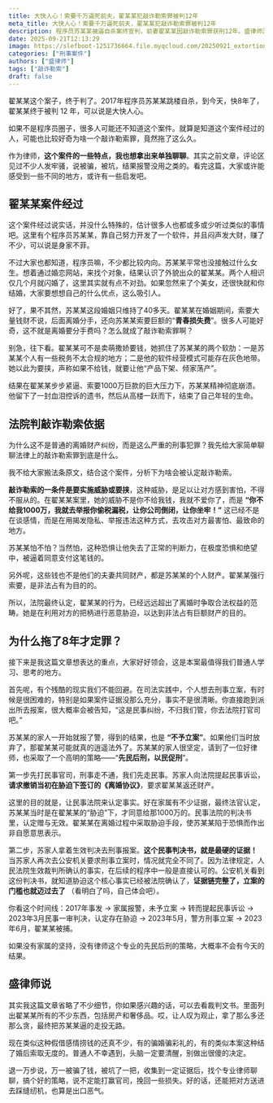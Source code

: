 ```yaml
---
title: 大快人心！索要千万逼死前夫，翟某某犯敲诈勒索罪被判12年
meta_title: 大快人心！索要千万逼死前夫，翟某某犯敲诈勒索罪被判12年
description: 程序员苏某某被逼自杀案终宣判，前妻翟某某因敲诈勒索罪获刑12年。盛律师深度复盘此案，解析其行为为何构成刑事犯罪而非普通离婚纠纷，核心在于利用举报对方违法来实施威胁。本文重点揭示案件历时8年才定罪的关键策略：“先民后刑”。在刑事报案被拒后，家属如何通过打赢民事官司，让法院认定《离婚协议》存在“胁-迫”，从而为刑事立案提供了最硬核的证据。这是一个普通人维权的经典教材。
date: 2025-09-21T12:13:29
image: https://slefboot-1251736664.file.myqcloud.com/20250921_extortion_cases.webp
categories: ["刑事案件"]
authors: ["盛律师"]
tags: ["敲诈勒索"]
draft: false
---
```


翟某某这个案子，终于判了。2017年程序员苏某某跳楼自杀，到今天，快8年了，翟某某终于被判 12 年，可以说是大快人心。

如果不是程序员圈子，很多人可能还不知道这个案件。就算是知道这个案件经过的人，可能也比较好奇为啥一个敲诈勒索罪，竟然拖了这么久。

作为律师，**这个案件的一些特点，我也想拿出来单独聊聊**。其实之前文章，评论区见过不少人发牢骚，说被骗，被坑，结果报警没用之类的。看完这篇，大家或许能感受到一些不同的地方，或许有一些启发吧。

## 翟某某案件经过

这个案件经过说实话，并没什么特殊的，估计很多人也都或多或少听过类似的事情吧。这里有个程序员苏某某，靠自己努力开发了一个软件，并且闷声发大财，赚了不少，可以说是身家不菲。

不过大家也都知道，程序员嘛，不少都比较内向。苏某某平常也没接触过什么女生。想着通过婚恋网站，来找个对象，结果认识了外貌出众的翟某某。两个人相识仅几个月就闪婚了，这里其实就有点不对劲。如果忽然来了个美女，还很快就和你结婚，大家要想想自己的什么优点，这么吸引人。

好了，果不其然，苏某某这段婚姻只维持了40多天。翟某某在婚姻期间，索要大量钱财不说，后面离婚分手，还向苏某某索要巨额的“**青春损失费**”。很多人可能好奇，这不就是离婚要分手费吗？怎么就成了敲诈勒索罪啊？

别急，往下看。翟某某可不是卖萌撒娇要钱，她抓住了苏某某的两个软肋：一是苏某某个人有一些税务不太合规的地方；二是他的软件经营模式可能存在灰色地带。她以此为要挟，声称如果不给钱，就要让他“产品下架、倾家荡产”。

结果在翟某某步步紧逼、索要1000万巨款的巨大压力下，苏某某精神彻底崩溃。他留下了一封血泪控诉的遗书，然后从高楼一跃而下，结束了自己年轻的生命。

## 法院判敲诈勒索依据

为什么这不是普通的离婚财产纠纷，而是这么严重的刑事犯罪？我先给大家简单聊聊法律上的敲诈勒索罪到底是什么。

我不给大家搬法条原文，结合这个案件，分析下为啥会被认定敲诈勒索。

**敲诈勒索的一条件是要实施威胁或要挟**，这种威胁，是足以让对方感到害怕，不得不服从的。在翟某某案里，她的威胁不是你不给我钱，我就不爱你了，而是 **“你不给我1000万，我就去举报你偷税漏税，让你公司倒闭，让你坐牢！”** 这已经不是在谈感情，而是在用揭发隐私、举报违法这种方式，去攻击对方最害怕、最致命的地方。

苏某某怕不怕？当然怕，这种恐惧让他失去了正常的判断力，在极度恐惧和绝望中，被逼着同意支付这笔钱的。

另外呢，这些钱也不是他们的夫妻共同财产，都是苏某某的个人财产。翟某某强行索要，是非法占有为目的的。

所以，法院最终认定，翟某某的行为，已经远远超出了离婚时争取合法权益的范畴。她是在利用对方的把柄进行恶意胁迫，以达到非法占有巨额财产的目的。

## 为什么拖了8年才定罪？

接下来是我这篇文章想表达的重点，大家好好领会，这是本案最值得我们普通人学习、思考的地方。

首先呢，有个残酷的现实我们不能回避。在司法实践中，个人想去刑事立案，有时候是很困难的，特别是如果案件证据没那么充分，事实不是很清晰。你直接跑到派出所去报案，很大概率会被告知，“这是民事纠纷，不归我们管，你去法院打官司吧。”

苏某某的家人一开始就报了警，得到的结果，也是 **“不予立案”**。如果他们当时放弃了，那翟某某可能就真的逍遥法外了。苏某某的家人很坚定，请到了一位好律师，也采取了一个高明的策略——“**先民后刑，以民促刑**”。

第一步先打民事官司，刑事走不通，我们先走民事。苏家人向法院提起民事诉讼，**请求撤销当初在胁迫下签订的《离婚协议》**，要求翟某某返还财产。

这里的目的就是，让民事法院来认定事实。好在家属有不少证据，最终法官认定，苏某某当时是在翟某某的“胁迫”下，才同意给那1000万的。民事法院的判决书里，认定赠与无效。翟某某在离婚过程中采取胁迫手段，使苏某某陷于恐惧而作出非自愿意思表示。

第二步，苏家人拿着生效判决去刑事报案。**这个民事判决书，就是最硬的证据！** 当苏家人再次去公安机关要求刑事立案时，情况就完全不同了。因为法律规定，人民法院生效裁判所确认的事实，在后续的程序中一般是直接认可的。公安机关看到这份判决书，就知道胁迫这个核心事实已经被法院确认了，**证据链完整了，立案的门槛也就迈过去了** （看明白了吗，自己体会吧）。

你看这个时间线：2017年事发 -> 家属报警，未予立案 -> 转而提起民事诉讼 -> 2023年3月民事一审判决，认定存在胁迫 -> 2023年5月，警方刑事立案 -> 2023年6月，翟某某被捕。

如果没有家属的坚持，没有律师这个专业的先民后刑的策略，大概率不会有今天的结果。

## 盛律师说

其实我这篇文章省略了不少细节，你如果感兴趣的话，可以去看裁判文书。里面列出翟某某所有的不少东西，包括房产和奢侈品。哎，让人叹为观止，拿了那么多还那么贪，最终把苏某某逼的走投无路。

现在类似这种假借感情捞钱的还真不少，有的骗婚骗彩礼的，有的类似本案这种结了婚后索取无度的。普通人不幸遇到，头脑一定要清醒，别做出很傻的决定。

退一万步说，万一被骗了钱，被坑了一把，收集到一定证据后，找个专业律师聊聊，搞个好的策略，说不定能打赢官司，挽回一些损失。好的话，还能把对方送进去踩缝纫机，也算是出口恶气。